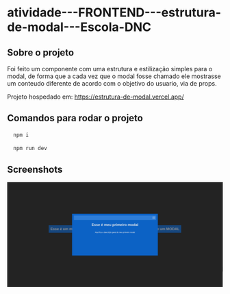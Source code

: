 # atividade---FRONTEND---estrutura-de-modal---Escola-DNC

## Sobre o projeto
Foi feito um componente com uma estrutura e estilização simples para o modal, de forma que a cada vez que o modal fosse chamado ele mostrasse um conteudo diferente de acordo com o objetivo do usuario, via de props.

Projeto hospedado em: https://estrutura-de-modal.vercel.app/

## Comandos para rodar o projeto

```bash
  npm i
```
```bash
  npm run dev
```

## Screenshots
![App Screenshot](/public/picture_01.png)

